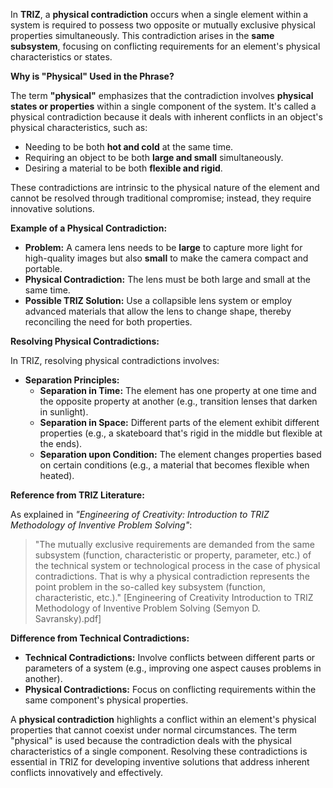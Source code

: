 In **TRIZ**, a **physical contradiction** occurs when a single element within a system is required to possess two opposite or mutually exclusive physical properties simultaneously. This contradiction arises in the **same subsystem**, focusing on conflicting requirements for an element's physical characteristics or states.

**Why is "Physical" Used in the Phrase?**

The term **"physical"** emphasizes that the contradiction involves **physical states or properties** within a single component of the system. It's called a physical contradiction because it deals with inherent conflicts in an object's physical characteristics, such as:

- Needing to be both **hot and cold** at the same time.
- Requiring an object to be both **large and small** simultaneously.
- Desiring a material to be both **flexible and rigid**.

These contradictions are intrinsic to the physical nature of the element and cannot be resolved through traditional compromise; instead, they require innovative solutions.

**Example of a Physical Contradiction:**

- **Problem:** A camera lens needs to be **large** to capture more light for high-quality images but also **small** to make the camera compact and portable.
- **Physical Contradiction:** The lens must be both large and small at the same time.
- **Possible TRIZ Solution:** Use a collapsible lens system or employ advanced materials that allow the lens to change shape, thereby reconciling the need for both properties.

**Resolving Physical Contradictions:**

In TRIZ, resolving physical contradictions involves:

- **Separation Principles:**
  - **Separation in Time:** The element has one property at one time and the opposite property at another (e.g., transition lenses that darken in sunlight).
  - **Separation in Space:** Different parts of the element exhibit different properties (e.g., a skateboard that's rigid in the middle but flexible at the ends).
  - **Separation upon Condition:** The element changes properties based on certain conditions (e.g., a material that becomes flexible when heated).

**Reference from TRIZ Literature:**

As explained in *"Engineering of Creativity: Introduction to TRIZ Methodology of Inventive Problem Solving"*:

> "The mutually exclusive requirements are demanded from the same subsystem (function, characteristic or property, parameter, etc.) of the technical system or technological process in the case of physical contradictions. That is why a physical contradiction represents the point problem in the so-called key subsystem (function, characteristic, etc.)." [Engineering of Creativity Introduction to TRIZ Methodology of Inventive Problem Solving (Semyon D. Savransky).pdf]

**Difference from Technical Contradictions:**

- **Technical Contradictions:** Involve conflicts between different parts or parameters of a system (e.g., improving one aspect causes problems in another).
- **Physical Contradictions:** Focus on conflicting requirements within the same component's physical properties.



A **physical contradiction** highlights a conflict within an element's physical properties that cannot coexist under normal circumstances. The term "physical" is used because the contradiction deals with the physical characteristics of a single component. Resolving these contradictions is essential in TRIZ for developing inventive solutions that address inherent conflicts innovatively and effectively.
